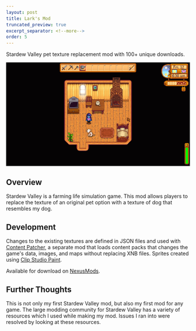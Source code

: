 ```yaml
---
layout: post
title: Lark's Mod
truncated_preview: true
excerpt_separator: <!--more-->
order: 5
---  
```


Stardew Valley pet texture replacement mod with 100+ unique downloads. 

<img src="/images/mod-resize.png" alt="Lark's Mod in-game">

## Overview
Stardew Valley is a farming life simulation game. This mod allows players to replace the texture of an original pet option with a texture of dog that resembles my dog. 

## Development
Changes to the existing textures are defined in JSON files and used with [Content Patcher](https://www.nexusmods.com/stardewvalley/mods/1915), a separate mod that loads content packs that changes the game's data, images, and maps without replacing XNB files. Sprites created using [Clip Studio Paint](https://www.clipstudio.net/en/).

Available for download on [NexusMods](https://www.nexusmods.com/stardewvalley/mods/17889). 

<!--more-->

## Further Thoughts
This is not only my first Stardew Valley mod, but also my first mod for any game. The large modding community for Stardew Valley has a variety of resources which I used while making my mod. Issues I ran into were resolved by looking at these resources. 